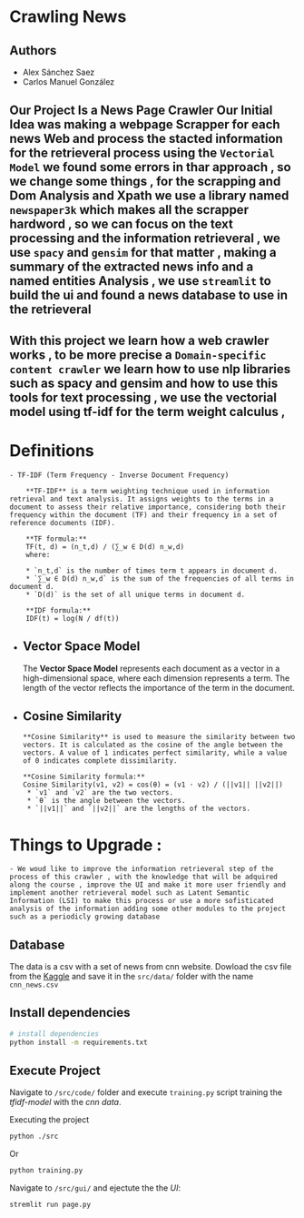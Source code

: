 
# Crawling News

## Authors
 - Alex Sánchez Saez
 - Carlos Manuel González

## Our Project Is a News Page Crawler Our Initial Idea was making a webpage Scrapper for each news Web and process the stacted information for the retrieveral process using the `Vectorial Model` we found some errors in thar approach , so we change some things , for the scrapping and Dom Analysis and Xpath we use a library named `newspaper3k` which makes all the scrapper hardword , so we can focus on the text processing and the information retrieveral , we use `spacy` and `gensim` for that matter , making a summary of the extracted news info and a named entities Analysis , we use `streamlit` to build the ui and found a news database to use in the retrieveral 


## With this project we learn how a web crawler works , to be more precise a `Domain-specific content crawler` we learn how to use nlp libraries such as spacy and gensim and how to use this tools for text processing , we use the vectorial model using tf-idf for the term weight calculus , 

# Definitions
    - TF-IDF (Term Frequency - Inverse Document Frequency)

        **TF-IDF** is a term weighting technique used in information retrieval and text analysis. It assigns weights to the terms in a document to assess their relative importance, considering both their frequency within the document (TF) and their frequency in a set of reference documents (IDF).

        **TF formula:**
        TF(t, d) = (n_t,d) / (∑_w ∈ D(d) n_w,d)
        where:

        * `n_t,d` is the number of times term t appears in document d.
        * `∑_w ∈ D(d) n_w,d` is the sum of the frequencies of all terms in document d.
        * `D(d)` is the set of all unique terms in document d.

        **IDF formula:**
        IDF(t) = log(N / df(t))

 - ## Vector Space Model

      The **Vector Space Model** represents each document as a vector in a high-dimensional space, where each dimension represents a term. The length of the vector reflects the importance of the term in the document.

 - ## Cosine Similarity

       **Cosine Similarity** is used to measure the similarity between two vectors. It is calculated as the cosine of the angle between the vectors. A value of 1 indicates perfect similarity, while a value of 0 indicates complete dissimilarity.

       **Cosine Similarity formula:**
       Cosine Similarity(v1, v2) = cos(θ) = (v1 ⋅ v2) / (||v1|| ||v2||)
        * `v1` and `v2` are the two vectors.
        * `θ` is the angle between the vectors.
        * `||v1||` and `||v2||` are the lengths of the vectors.

# Things to Upgrade :
    - We woud like to improve the information retrieveral step of the process of this crawler , with the knowledge that will be adquired along the course , improve the UI and make it more user friendly and implement another retrieveral model such as Latent Semantic Information (LSI) to make this process or use a more sofisticated analysis of the information adding some other modules to the project such as a periodicly growing database


## Database

The data is a csv with a set of news from cnn website. Dowload the csv file from the [Kaggle](https://www.google.com) and save it in the `src/data/` folder with the name  `cnn_news.csv` 

## Install dependencies

```bash
# install dependencies
python install -m requirements.txt
```


## Execute Project

Navigate to `/src/code/` folder and execute `training.py` script training the _tfidf-model_ with the _cnn data_.

Executing the project
```bash
python ./src
```
Or
```bash
python training.py
```

Navigate to `/src/gui/` and ejectute the the _UI_:

```bash
stremlit run page.py
```

